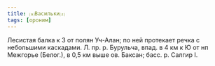 ```yaml
---
title: ⒜Васильки⒵
tags: [ороним]
---
```


Лесистая балка к З от полян Уч-Алан; по ней протекает речка с небольшими
каскадами. Л. пр. р. Бурульча, впад. в 4 км к Ю от нп Межгорье (Белог.), в 0,5
км выше ов. Баксан; басс. р. Салгир I.
